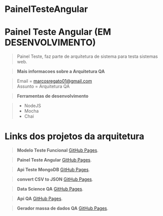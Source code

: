 # PainelTesteAngular

# Painel Teste Angular (EM DESENVOLVIMENTO)

> Painel Teste, faz parte de arquitetura de sistema para testa sistemas web.</br>

> __Mais informacoes sobre a Arquitetura QA__<br/>

>  Email = marcosregato01@gmail.com<br/>
>  Assunto = Arquitetura QA


> __Ferramentas de desenvolvimento__

> * NodeJS
> * Mocha
> * Chai



# Links dos projetos da arquitetura

> __Modelo Teste Funcional__
> [GitHub Pages](https://github.com/marcosregato/modeloTesteFuncional).</br>

> __Painel Teste Angular__
> [GitHub Pages](https://github.com/marcosregato/painelTesteAngular).</br>

> __Api Teste MongoDB__
> [GitHub Pages](https://github.com/marcosregato/apiTesteMongoDB).</br>

> __convert CSV to JSON__
> [GitHub Pages](https://github.com/marcosregato/convertCSVtoJSON).</br>

> __Data Science QA__
> [GitHub Pages](https://github.com/marcosregato/dataScienceQA).</br>

> __Api QA__
> [GitHub Pages](https://github.com/marcosregato/apiQA).</br>

> __Gerador massa de dados QA__
> [GitHub Pages](https://github.com/marcosregato/geradorMassaQA).</br>